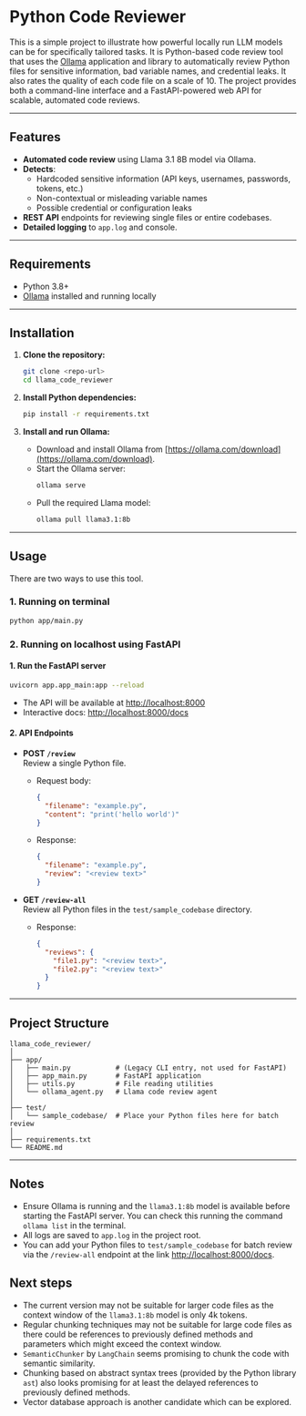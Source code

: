 # Python Code Reviewer

This is a simple project to illustrate how powerful locally run LLM models can be for specifically tailored tasks. It is Python-based code review tool that uses the [Ollama](https://ollama.com/) application and library to automatically review Python files for sensitive information, bad variable names, and credential leaks. It also rates the quality of each code file on a scale of 10. The project provides both a command-line interface and a FastAPI-powered web API for scalable, automated code reviews.

---

## Features

- **Automated code review** using Llama 3.1 8B model via Ollama.
- **Detects**:  
  - Hardcoded sensitive information (API keys, usernames, passwords, tokens, etc.)
  - Non-contextual or misleading variable names
  - Possible credential or configuration leaks
- **REST API** endpoints for reviewing single files or entire codebases.
- **Detailed logging** to `app.log` and console.

---

## Requirements

- Python 3.8+
- [Ollama](https://ollama.com/) installed and running locally

---

## Installation

1. **Clone the repository:**
    ```sh
    git clone <repo-url>
    cd llama_code_reviewer
    ```

2. **Install Python dependencies:**
    ```sh
    pip install -r requirements.txt
    ```

3. **Install and run Ollama:**

    - Download and install Ollama from [https://ollama.com/download](https://ollama.com/download).
    - Start the Ollama server:
        ```sh
        ollama serve
        ```
    - Pull the required Llama model:
        ```sh
        ollama pull llama3.1:8b
        ```

---

## Usage

There are two ways to use this tool.

### 1. Running on terminal

```sh
python app/main.py
```

### 2. Running on localhost using FastAPI
#### 1. **Run the FastAPI server**

```sh
uvicorn app.app_main:app --reload
```

- The API will be available at [http://localhost:8000](http://localhost:8000)
- Interactive docs: [http://localhost:8000/docs](http://localhost:8000/docs)

#### 2. **API Endpoints**

- **POST `/review`**  
  Review a single Python file.
  - Request body:
    ```json
    {
      "filename": "example.py",
      "content": "print('hello world')"
    }
    ```
  - Response:
    ```json
    {
      "filename": "example.py",
      "review": "<review text>"
    }
    ```

- **GET `/review-all`**  
  Review all Python files in the `test/sample_codebase` directory.
  - Response:
    ```json
    {
      "reviews": {
        "file1.py": "<review text>",
        "file2.py": "<review text>"
      }
    }
    ```

---

## Project Structure

```
llama_code_reviewer/
│
├── app/
│   ├── main.py           # (Legacy CLI entry, not used for FastAPI)
│   ├── app_main.py       # FastAPI application
│   ├── utils.py          # File reading utilities
│   └── ollama_agent.py   # Llama code review agent
│
├── test/
│   └── sample_codebase/  # Place your Python files here for batch review
│
├── requirements.txt
└── README.md
```

---

## Notes

- Ensure Ollama is running and the `llama3.1:8b` model is available before starting the FastAPI server. You can check this running the command `ollama list` in the terminal.
- All logs are saved to `app.log` in the project root.
- You can add your Python files to `test/sample_codebase` for batch review via the `/review-all` endpoint at the link [http://localhost:8000/docs](http://localhost:8000/docs).

## Next steps

- The current version may not be suitable for larger code files as the context window of the `llama3.1:8b` model is only 4k tokens.
- Regular chunking techniques may not be suitable for large code files as there could be references to previously defined methods and parameters which might exceed the context window.
- `SemanticChunker` by `LangChain` seems promising to chunk the code with semantic similarity.
- Chunking based on abstract syntax trees (provided by the Python library `ast`) also looks promising for at least the delayed references to previously defined methods.
- Vector database approach is another candidate which can be explored.
